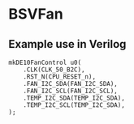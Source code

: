 # BSVFan

## Example use in Verilog

```
mkDE10FanControl u0(
    .CLK(CLK_50_B2C),
    .RST_N(CPU_RESET_n),
    .FAN_I2C_SDA(FAN_I2C_SDA),
    .FAN_I2C_SCL(FAN_I2C_SCL),
    .TEMP_I2C_SDA(TEMP_I2C_SDA),
    .TEMP_I2C_SCL(TEMP_I2C_SDA),
);
```
